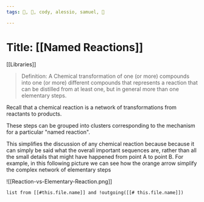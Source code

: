 ```yaml
---
tags: 🚧, 🧪, cody, alessio, samuel, 📁

---
```


# Title: **[[Named Reactions]]**

[[Libraries]]


> Definition: A Chemical transformation of one (or more) compounds into one (or more) different compounds  that represents a reaction that can be distilled from at least one, but in general more than one elementary steps.


Recall that a chemical reaction is a network of transformations from reactants to products. 

These steps can be grouped into clusters corresponding to the mechanism for a particular "named reaction". 

This simplifies the discussion of any chemical reaction because because it can simply be said what the overall important sequences are, rather than all the small details that might have happened from point A to point B.  For example, in this following picture we can see how the orange arrow simplify the complex network of elementary steps

![[Reaction-vs-Elementary-Reaction.png]]


```dataview 
list from [[#this.file.name]] and !outgoing([[# this.file.name]]) 
```
